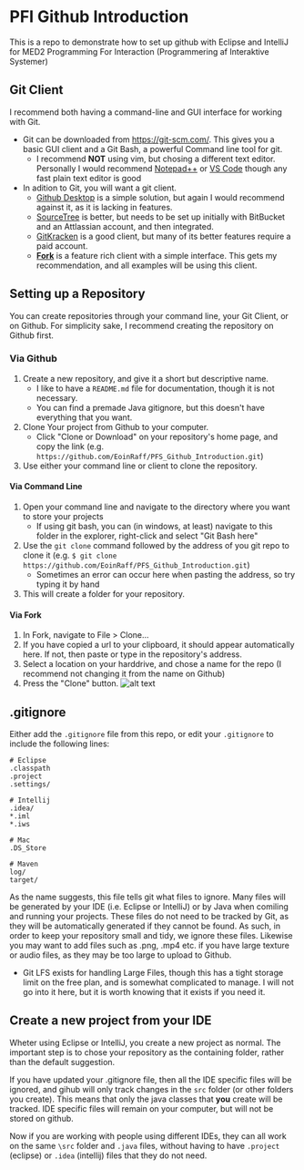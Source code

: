 # PFI Github Introduction
This is a repo to demonstrate how to set up github with Eclipse and IntelliJ for MED2 Programming For Interaction (Programmering af Interaktive Systemer)

## Git Client
I recommend both having a command-line and GUI interface for working with Git.
* Git can be downloaded from https://git-scm.com/. This gives you a basic GUI client and a Git Bash, a powerful Command line tool for git.
    * I recommend **NOT** using vim, but chosing a different text editor. Personally I would recommend [Notepad++](https://notepad-plus-plus.org/) or [VS Code](https://code.visualstudio.com/) though any fast plain text editor is good
* In adition to Git, you will want a git client. 
    * [Github Desktop](https://desktop.github.com/) is a simple solution, but again I would recommend against it, as it is lacking in features. 
    * [SourceTree](https://www.sourcetreeapp.com/) is better, but needs to be set up initially with BitBucket and an Attlassian account, and then integrated.
    * [GitKracken](https://www.gitkraken.com/) is a good client, but many of its better features require a paid account.
    * [**Fork**](https://git-fork.com/) is a feature rich client with a simple interface. This gets my recommendation, and all examples will be using this client.
    
## Setting up a Repository
You can create repositories through your command line, your Git Client, or on Github. For simplicity sake, I recommend creating the repository on Github first.

### Via Github
1. Create a new repository, and give it a short but descriptive name.
    * I like to have a `README.md` file for documentation, though it is not necessary.
    * You can find a premade Java gitignore, but this doesn't have everything that you want.
2. Clone Your project from Github to your computer.
    * Click "Clone or Download" on your repository's home page, and copy the link (e.g. `https://github.com/EoinRaff/PFS_Github_Introduction.git`)
3. Use either your command line or client to clone the repository.

#### Via Command Line
1. Open your command line and navigate to the directory where you want to store your projects
    * If using git bash, you can (in windows, at least) navigate to this folder in the explorer, right-click and select "Git Bash here"
2. Use the `git clone` command followed by the address of you git repo to clone it (e.g. `$ git clone https://github.com/EoinRaff/PFS_Github_Introduction.git`)
    * Sometimes an error can occur here when pasting the address, so try typing it by hand
3. This will create a folder for your repository.

#### Via Fork
1. In Fork, navigate to File > Clone...
2. If you have copied a url to your clipboard, it should appear automatically here. If not, then paste or type in the repository's address.
3. Select a location on your harddrive, and chose a name for the repo (I recommend not changing it from the name on Github)
4. Press the "Clone" button.
![alt text](https://github.com/EoinRaff/PFS_Github_Introduction/blob/master/img/fork_clone.png "Cloning a project in Fork")


## .gitignore
Either add the `.gitignore` file from this repo, or edit your `.gitignore` to include the following lines:
```
# Eclipse
.classpath
.project
.settings/

# Intellij
.idea/
*.iml
*.iws

# Mac
.DS_Store

# Maven
log/
target/
```

As the name suggests, this file tells git what files to ignore.
Many files will be generated by your IDE (i.e. Eclipse or IntelliJ) or by Java when comiling and running your projects. 
These files do not need to be tracked by Git, as they will be automatically generated if they cannot be found.
As such, in order to keep your repository small and tidy, we ignore these files.
Likewise you may want to add files such as .png, .mp4 etc. if you have large texture or audio files, as they may be too large to upload to Github. 
* Git LFS exists for handling Large Files, though this has a tight storage limit on the free plan, and is somewhat complicated to manage. I will not go into it here, but it is worth knowing that it exists if you need it.

## Create a new project from your IDE
Wheter using Eclipse or IntelliJ, you create a new project as normal. The important step is to chose your repository as the containing folder, rather than the default suggestion.

If you have updated your .gitignore file, then all the IDE specific files will be ignored, and gihub will only track changes in the `src` folder (or other folders you create). 
This means that only the java classes that **you** create will be tracked. IDE specific files will remain on your computer, but will not be stored on github. 

Now if you are working with people using different IDEs, they can all work on the same `\src` folder and `.java` files, without having to have `.project` (eclipse) or `.idea` (intellij) files that they do not need.